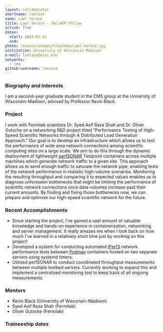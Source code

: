 ```yaml
---
layout: collaborator
shortname: lverace
name: Lael Verace
title: Lael Verace - TAC-HEP Fellow
active: True
dates:
  start: 2024-01-23
  end:
photo: /assets/images/trainees/Lael-Verace.jpg
institution: University of Wisconsin-Madison
e-mail: lverace@wisc.edu
networks:
  - cms
github-username: lverace
---
```


### Biography and Interests

I am a second-year graduate student in the CMS group at the University of Wisconsin-Madison, advised by Professor Kevin Black.

### Project

I work with Fermilab scientists Dr. Syed Asif Raza Shah and Dr. Oliver Gutsche on a networking R&D project titled "Performance Testing of High-Speed Scientific Networks through A Distributed Load Generation Approach." Our goal is to develop an infrastructure which allows us to test the performance of wide area network connections among scientific computing sites on a large scale. We aim to do this through the dynamic deployment of lightweight [perfSONAR](https://www.perfsonar.net/) Testpoint containers across multiple machines which generate network traffic to a given site. This approach allows us to send enough traffic to saturate the network pipe, enabling tests of the network performance in realistic high-volume scenarios. Monitoring the resulting throughput and comparing it to expected values enables us to diagnose unforeseen bottlenecks that might be limiting the performance of scientific network connections once data-volumes increase past their current amounts. By finding and fixing those bottlenecks now, we can prepare and optimize our high-speed scientific network for the future.

### Recent Accomplishments
* Since starting the project, I've gained a vast amount of valuable knowledge and hands-on experience in containerization, networking, and server management. It really amazes me when I look back on how much I've learned in a relatively short time just by working on this project!
* Developed a system for conducting automated [iPerf3](https://iperf.fr/) network performance tests between [Podman](https://podman.io/) containers hosted on two separate servers using systemd timers.
* Utilized perfSONAR to conduct coordinated throughput measurements between multiple testbed servers. Currently working to expand this and implement a centralized monitoring tool to keep track of all ongoing measurements.

### Mentors
* Kevin Black (University of Wisconsin-Madison)
* Syed Asif Raza Shah (Fermilab)
* Oliver Gutsche (Fermilab)

### Traineeship dates
